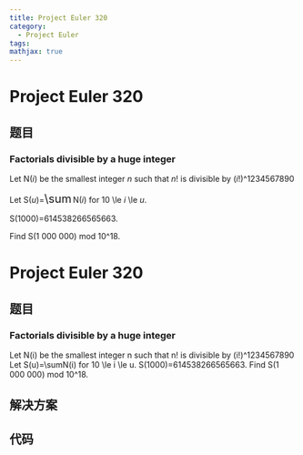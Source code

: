 ```yaml
---
title: Project Euler 320
category:
  - Project Euler
tags:
mathjax: true
---
```

<escape><!-- more --></escape>
    
# Project Euler 320
## 题目
### Factorials divisible by a huge integer



Let N(<var>i</var>) be the smallest integer <var>n</var> such that <var>n</var>! is divisible by (<var>i</var>!)^1234567890

Let S(<var>u</var>)=<span style="font-size:larger;"><span style="font-size:larger;">\sum</span></span> N(<var>i</var>) for 10 \le <var>i</var> \le <var>u</var>.


S(1000)=614538266565663.


Find S(1 000 000) mod 10^18.





# Project Euler 320
## 题目
### Factorials divisible by a huge integer

Let N(i) be the smallest integer n such that n! is divisible by (i!)^1234567890
Let S(u)=\sumN(i) for 10 \le i \le u.
S(1000)=614538266565663.
Find S(1 000 000) mod 10^18.


## 解决方案


## 代码


